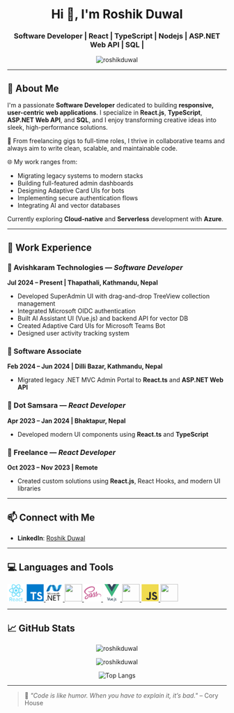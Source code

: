 <h1 align="center">Hi 👋, I'm Roshik Duwal</h1>
<h3 align="center">Software Developer | React | TypeScript | Nodejs | ASP.NET Web API | SQL | </h3>

<p align="center">
  <img src="https://komarev.com/ghpvc/?username=roshikduwal&label=Profile%20views&color=0e75b6&style=flat" alt="roshikduwal" />
</p>

---

## 🌟 About Me

I'm a passionate **Software Developer** dedicated to building **responsive, user-centric web applications**. I specialize in **React.js**, **TypeScript**, **ASP.NET Web API**, and **SQL**, and I enjoy transforming creative ideas into sleek, high-performance solutions.

🚀 From freelancing gigs to full-time roles, I thrive in collaborative teams and always aim to write clean, scalable, and maintainable code.

🌐 My work ranges from:
- Migrating legacy systems to modern stacks
- Building full-featured admin dashboards
- Designing Adaptive Card UIs for bots
- Implementing secure authentication flows
- Integrating AI and vector databases

Currently exploring **Cloud-native** and **Serverless** development with **Azure**.

---

## 🏢 Work Experience

### 💼 Avishkaram Technologies — *Software Developer*
**Jul 2024 – Present | Thapathali, Kathmandu, Nepal**
- Developed SuperAdmin UI with drag-and-drop TreeView collection management
- Integrated Microsoft OIDC authentication
- Built AI Assistant UI (Vue.js) and backend API for vector DB
- Created Adaptive Card UIs for Microsoft Teams Bot
- Designed user activity tracking system

### 💼 Software Associate
**Feb 2024 – Jun 2024 | Dilli Bazar, Kathmandu, Nepal**
- Migrated legacy .NET MVC Admin Portal to **React.ts** and **ASP.NET Web API**

### 💼 Dot Samsara — *React Developer*
**Apr 2023 – Jan 2024 | Bhaktapur, Nepal**
- Developed modern UI components using **React.ts** and **TypeScript**

### 💼 Freelance — *React Developer*
**Oct 2023 – Nov 2023 | Remote**
- Created custom solutions using **React.js**, React Hooks, and modern UI libraries

---

## 📫 Connect with Me

- **LinkedIn**: [Roshik Duwal](https://www.linkedin.com/in/roshikduwal/)  

---

## 💻 Languages and Tools

<p align="left">
  <a href="https://reactjs.org/" target="_blank"> <img src="https://raw.githubusercontent.com/devicons/devicon/master/icons/react/react-original-wordmark.svg" width="40" height="40"/> </a>
  <a href="https://www.typescriptlang.org/" target="_blank"> <img src="https://raw.githubusercontent.com/devicons/devicon/master/icons/typescript/typescript-original.svg" width="40" height="40"/> </a>
  <a href="https://dotnet.microsoft.com/" target="_blank"> <img src="https://raw.githubusercontent.com/devicons/devicon/master/icons/dot-net/dot-net-original-wordmark.svg" width="40" height="40"/> </a>
  <a href="https://tailwindcss.com/" target="_blank"> <img src="https://www.vectorlogo.zone/logos/tailwindcss/tailwindcss-icon.svg" width="40" height="40"/> </a>
  <a href="https://sass-lang.com" target="_blank"> <img src="https://raw.githubusercontent.com/devicons/devicon/master/icons/sass/sass-original.svg" width="40" height="40"/> </a>
  <a href="https://vuejs.org/" target="_blank"> <img src="https://raw.githubusercontent.com/devicons/devicon/master/icons/vuejs/vuejs-original-wordmark.svg" width="40" height="40"/> </a>
  <a href="https://www.microsoft.com/en-us/sql-server" target="_blank"> <img src="https://www.svgrepo.com/show/303229/microsoft-sql-server-logo.svg" width="40" height="40"/> </a>
  <a href="https://developer.mozilla.org/en-US/docs/Web/JavaScript" target="_blank"> <img src="https://raw.githubusercontent.com/devicons/devicon/master/icons/javascript/javascript-original.svg" width="40" height="40"/> </a>
  <a href="https://axios-http.com/" target="_blank"> <img src="https://avatars.githubusercontent.com/u/32372333?s=200&v=4" width="40" height="40"/> </a>
</p>

---

## 📈 GitHub Stats

<p align="center">
  <img src="https://github-readme-stats.vercel.app/api?username=roshikduwal&show_icons=true&count_private=true&hide=prs&theme=radical" alt="roshikduwal" />
</p>

<p align="center">
  <img src="https://github-readme-streak-stats.herokuapp.com/?user=roshikduwal&theme=radical" alt="roshikduwal" />
</p>

<p align="center">
  <img src="https://github-readme-stats.vercel.app/api/top-langs/?username=roshikduwal&layout=donut&theme=radical" alt="Top Langs" />
</p>

---

> 💬 *"Code is like humor. When you have to explain it, it’s bad."* – Cory House
